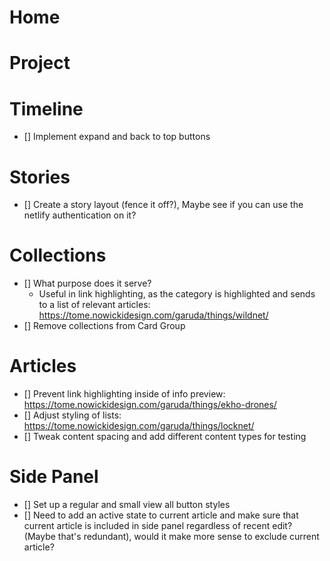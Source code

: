 # Home



# Project


# Timeline

- [] Implement expand and back to top buttons

# Stories

- [] Create a story layout (fence it off?), Maybe see if you can use the netlify authentication on it?

# Collections

- [] What purpose does it serve?
    - Useful in link highlighting, as the category is highlighted and sends to a list of relevant articles: https://tome.nowickidesign.com/garuda/things/wildnet/
- [] Remove collections from Card Group


# Articles

- [] Prevent link highlighting inside of info preview: https://tome.nowickidesign.com/garuda/things/ekho-drones/
- [] Adjust styling of lists: https://tome.nowickidesign.com/garuda/things/locknet/
- [] Tweak content spacing and add different content types for testing


# Side Panel
- [] Set up a regular and small view all button styles
- [] Need to add an active state to current article and make sure that current article is included in side panel regardless of recent edit? (Maybe that's redundant), would it make more sense to exclude current article?